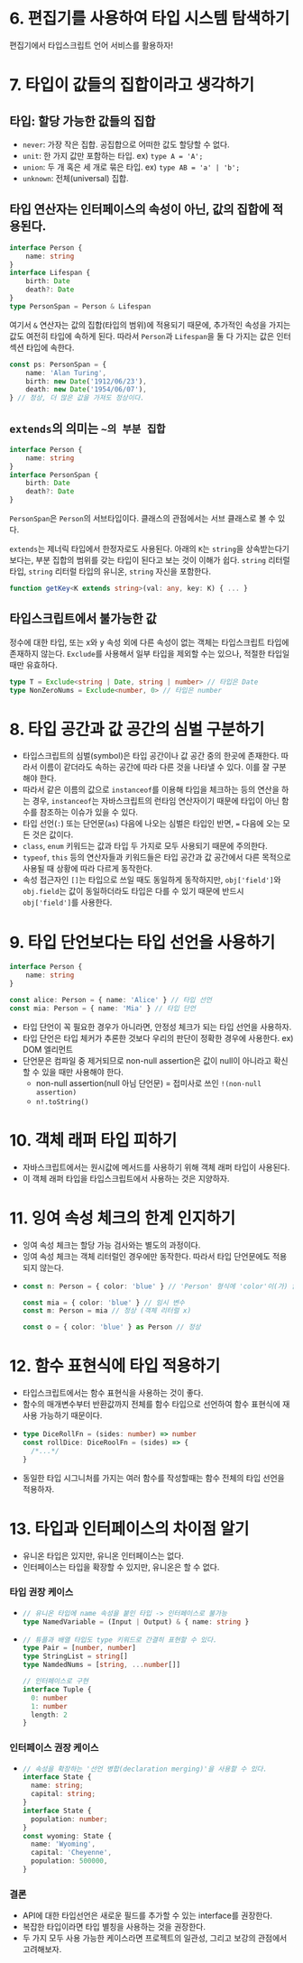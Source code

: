# 6. 편집기를 사용하여 타입 시스템 탐색하기

편집기에서 타입스크립트 언어 서비스를 활용하자!

# 7. 타입이 값들의 집합이라고 생각하기

## 타입: 할당 가능한 값들의 집합

- `never`: 가장 작은 집합. 공집합으로 어떠한 값도 할당할 수 없다.
- `unit`: 한 가지 값만 포함하는 타입. ex) `type A = 'A';`
- `union`: 두 개 혹은 세 개로 묶은 타입. ex) `type AB = 'a' | 'b';`
- `unknown`: 전체(universal) 집합.

## 타입 연산자는 인터페이스의 속성이 아닌, 값의 집합에 적용된다.

```ts
interface Person {
	name: string
}
interface Lifespan {
	birth: Date
	death?: Date
}
type PersonSpan = Person & Lifespan
```

여기서 `&` 연산자는 값의 집합(타입의 범위)에 적용되기 때문에, 추가적인 속성을 가지는 값도 여전히 타입에 속하게 된다. 따라서 `Person`과 `Lifespan`을 둘 다 가지는 값은 인터섹션 타입에 속한다.

```ts
const ps: PersonSpan = {
	name: 'Alan Turing',
	birth: new Date('1912/06/23'),
	death: new Date('1954/06/07'),
} // 정상, 더 많은 값을 가져도 정상이다.
```

## `extends`의 의미는 `~의 부분 집합`

```ts
interface Person {
	name: string
}
interface PersonSpan {
	birth: Date
	death?: Date
}
```

`PersonSpan`은 `Person`의 서브타입이다. 클래스의 관점에서는 서브 클래스로 볼 수 있다.

`extends`는 제너릭 타입에서 한정자로도 사용된다. 아래의 `K`는 `string`을 상속받는다기 보다는, 부분 집합의 범위를 갖는 타입이 된다고 보는 것이 이해가 쉽다. `string` 리터럴 타입, `string` 리터럴 타입의 유니온, `string` 자신을 포함한다.

```ts
function getKey<K extends string>(val: any, key: K) { ... }
```

## 타입스크립트에서 불가능한 값

정수에 대한 타입, 또는 x와 y 속성 외에 다른 속성이 없는 객체는 타입스크립트 타입에 존재하지 않는다. `Exclude`를 사용해서 일부 타입을 제외할 수는 있으나, 적절한 타입일때만 유효하다.

```ts
type T = Exclude<string | Date, string | number> // 타입은 Date
type NonZeroNums = Exclude<number, 0> // 타입은 number
```

# 8. 타입 공간과 값 공간의 심벌 구분하기

- 타입스크립트의 심벌(symbol)은 타입 공간이나 값 공간 중의 한곳에 존재한다. 따라서 이름이 같더라도 속하는 공간에 따라 다른 것을 나타낼 수 있다. 이를 잘 구분해야 한다.
- 따라서 같은 이름의 값으로 `instanceof`를 이용해 타입을 체크하는 등의 연산을 하는 경우, `instanceof`는 자바스크립트의 런타임 연산자이기 때문에 타입이 아닌 함수를 참조하는 이슈가 있을 수 있다.
- 타입 선언(`:`) 또는 단언문(`as`) 다음에 나오는 심벌은 타입인 반면, `=` 다음에 오는 모든 것은 값이다.
- `class`, `enum` 키워드는 값과 타입 두 가지로 모두 사용되기 때문에 주의한다.
- `typeof`, `this` 등의 연산자들과 키워드들은 타입 공간과 값 공간에서 다른 목적으로 사용될 때 상황에 따라 다르게 동작한다.
- 속성 접근자인 `[]`는 타입으로 쓰일 때도 동일하게 동작하지만, `obj['field']`와 `obj.field`는 값이 동일하더라도 타입은 다를 수 있기 때문에 반드시 `obj['field']`를 사용한다.

# 9. 타입 단언보다는 타입 선언을 사용하기

```ts
interface Person {
	name: string
}

const alice: Person = { name: 'Alice' } // 타입 선언
const mia: Person = { name: 'Mia' } // 타입 단언
```

- 타입 단언이 꼭 필요한 경우가 아니라면, 안정성 체크가 되는 타입 선언을 사용하자.
- 타입 단언은 타입 체커가 추론한 것보다 우리의 판단이 정확한 경우에 사용한다. ex) DOM 엘리먼트
- 단언문은 컴파일 중 제거되므로 non-null assertion은 값이 null이 아니라고 확신할 수 있을 때만 사용해야 한다.
  - non-null assertion(null 아님 단언문) = 접미사로 쓰인 `!(non-null assertion)`
  - `n!.toString()`

# 10. 객체 래퍼 타입 피하기

- 자바스크립트에서는 원시값에 메서드를 사용하기 위해 객체 래퍼 타입이 사용된다.
- 이 객체 래퍼 타입을 타입스크립트에서 사용하는 것은 지양하자.

# 11. 잉여 속성 체크의 한계 인지하기

- 잉여 속성 체크는 할당 가능 검사와는 별도의 과정이다.
- 잉여 속성 체크는 객체 리터럴인 경우에만 동작한다. 따라서 타입 단언문에도 적용되지 않는다.
- ```ts
  const n: Person = { color: 'blue' } // 'Person' 형식에 'color'이(가) 없습니다.

  const mia = { color: 'blue' } // 임시 변수
  const m: Person = mia // 정상 (객체 리터럴 x)

  const o = { color: 'blue' } as Person // 정상
  ```

# 12. 함수 표현식에 타입 적용하기

- 타입스크립트에서는 함수 표현식을 사용하는 것이 좋다.
- 함수의 매개변수부터 반환값까지 전체를 함수 타입으로 선언하여 함수 표현식에 재사용 가능하기 때문이다.
- ```ts
  type DiceRollFn = (sides: number) => number
  const rollDice: DiceRoolFn = (sides) => {
  	/*...*/
  }
  ```
- 동일한 타입 시그니처를 가지는 여러 함수를 작성할때는 함수 전체의 타입 선언을 적용하자.

# 13. 타입과 인터페이스의 차이점 알기

- 유니온 타입은 있지만, 유니온 인터페이스는 없다.
- 인터페이스는 타입을 확장할 수 있지만, 유니온은 할 수 없다.

### 타입 권장 케이스

- ```ts
  // 유니온 타입에 name 속성을 붙인 타입 -> 인터페이스로 불가능
  type NamedVariable = (Input | Output) & { name: string }
  ```
- ```ts
  // 튜플과 배열 타입도 type 키워드로 간결히 표현할 수 있다.
  type Pair = [number, number]
  type StringList = string[]
  type NamdedNums = [string, ...number[]]

  // 인터페이스로 구현
  interface Tuple {
  	0: number
  	1: number
  	length: 2
  }
  ```

### 인터페이스 권장 케이스

- ```ts
  // 속성을 확장하는 '선언 병합(declaration merging)'을 사용할 수 있다.
  interface State {
    name: string;
    capital: string;
  }
  interface State {
    population: number;
  }
  const wyoming: State {
    name: 'Wyoming',
    capital: 'Cheyenne',
    population: 500000,
  }
  ```

### 결론

- API에 대한 타입선언은 새로운 필드를 추가할 수 있는 interface를 권장한다.
- 복잡한 타입이라면 타입 별칭을 사용하는 것을 권장한다.
- 두 가지 모두 사용 가능한 케이스라면 프로젝트의 일관성, 그리고 보강의 관점에서 고려해보자.
